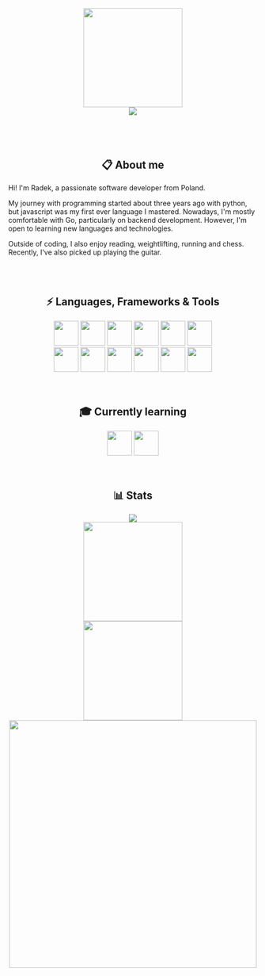 <div align="center">

<img src="https://github.com/user-attachments/assets/1a80d4ab-6d47-4556-9932-1b8050883608" height="200px" width="200px" />

<br />

<img src="https://readme-typing-svg.demolab.com?font=Righteous&size=40&duration=2000&pause=500&color=E1E1E1&center=true&vCenter=true&repeat=false&width=500&height=64&lines=Hi+there+%F0%9F%91%8B" />

#

<br/>

## 📋 About me

<p align="left">      
Hi! I'm Radek, a passionate software developer from Poland.
</p>

<p align="left">      
My journey with programming started about three years ago with python, but javascript was my first ever language I mastered. Nowadays, I'm mostly comfortable with Go, particularly on backend development. However, I'm open to learning new languages and technologies.
</p>

<p align="left">      
Outside of coding, I also enjoy reading, weightlifting, running and chess. Recently, I've also picked up playing the guitar.
</p>
<br />
<br />




## ⚡ Languages, Frameworks & Tools

<img src="https://cdn.jsdelivr.net/gh/devicons/devicon@latest/icons/javascript/javascript-original.svg" height="50px">
<img src="https://cdn.jsdelivr.net/gh/devicons/devicon@latest/icons/typescript/typescript-original.svg" height="50px">
<img src="https://cdn.jsdelivr.net/gh/devicons/devicon@latest/icons/html5/html5-original.svg" height="50px">
<img src="https://cdn.jsdelivr.net/gh/devicons/devicon@latest/icons/css3/css3-original.svg" height="50px">
<img src="https://cdn.jsdelivr.net/gh/devicons/devicon@latest/icons/vuejs/vuejs-original.svg" height="50px">          
<img src="https://cdn.jsdelivr.net/gh/devicons/devicon@latest/icons/python/python-original.svg" height="50px">
<br />
<img src="https://cdn.jsdelivr.net/gh/devicons/devicon@latest/icons/php/php-original.svg" height="50px">
<img src="https://cdn.jsdelivr.net/gh/devicons/devicon@latest/icons/go/go-original.svg" height="50px">
<img src="https://cdn.jsdelivr.net/gh/devicons/devicon@latest/icons/mysql/mysql-original.svg" height="50px">
<img src="https://cdn.jsdelivr.net/gh/devicons/devicon@latest/icons/git/git-original.svg" height="50px">
<img src="https://cdn.jsdelivr.net/gh/devicons/devicon@latest/icons/vscode/vscode-original.svg" height="50px">
<img src="https://upload.wikimedia.org/wikipedia/commons/4/46/Pop%21_OS_Icon.svg" height="50px">

<br />
<br />
<br />


## 🎓 Currently learning

<img src="https://cdn.jsdelivr.net/gh/devicons/devicon@latest/icons/kotlin/kotlin-original.svg" height="50px">          
<img src="https://cdn.jsdelivr.net/gh/devicons/devicon@latest/icons/csharp/csharp-original.svg" height="50px"/>         
          
<br />
<br />
<br />

## 📊 Stats
<img src="https://github-readme-stats.vercel.app/api?username=radeqq007&show_icons=true&theme=transparent&hide_border=true" />
<br />
<img src="https://github-readme-streak-stats-salesp07.vercel.app/?user=radeqq007&count_private=true&theme=transparent&hide_border=true" height="200px"/>
<br />
<img src="https://github-readme-stats.vercel.app/api/top-langs/?username=radeqq007&layout=donut&theme=transparent&hide_border=true" height="200px"/>
<br />

<img src="https://github-readme-stats.vercel.app/api/wakatime?username=@IWillEatYourPancakes&layout=compact&theme=transparent&hide_border=true" height="500px" />



</div>
